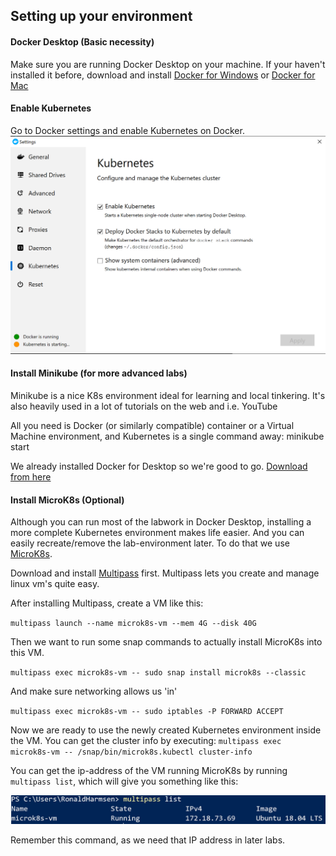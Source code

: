 ## Setting up your environment

#### Docker Desktop (Basic necessity)
Make sure you are running Docker Desktop on your machine.
If your haven't installed it before, download and install [Docker for Windows](https://docs.docker.com/docker-for-windows/install/) or [Docker for Mac](https://docs.docker.com/docker-for-mac/install)

#### Enable Kubernetes
Go to Docker settings and enable Kubernetes on Docker.
![enable-k8s](images/docker-enable-k8s.png)


#### Install Minikube (for more advanced labs)
Minikube is a nice K8s environment ideal for learning and local tinkering. It's also heavily used in a lot of tutorials on the web and i.e. YouTube

All you need is Docker (or similarly compatible) container or a Virtual Machine environment, and Kubernetes is a single command away: minikube start

We already installed Docker for Desktop so we're good to go.
[Download from here](https://minikube.sigs.k8s.io/docs/start/)

#### Install MicroK8s (Optional)
Although you can run most of the labwork in Docker Desktop, installing a more complete Kubernetes environment makes life easier. And you can easily recreate/remove the lab-environment later.
To do that we use [MicroK8s](https://microk8s.io).


Download and install [Multipass](https://github.com/CanonicalLtd/multipass/releases/) first. Multipass lets you create and manage linux vm's quite easy.

After installing Multipass, create a VM like this:

`
multipass launch --name microk8s-vm --mem 4G --disk 40G
`

Then we want to run some snap commands to actually install MicroK8s into this VM.

`
multipass exec microk8s-vm -- sudo snap install microk8s --classic
`

And make sure networking allows us 'in'

`
multipass exec microk8s-vm -- sudo iptables -P FORWARD ACCEPT
`

Now we are ready to use the newly created Kubernetes environment inside the VM.
You can get the cluster info by executing:
`
multipass exec microk8s-vm -- /snap/bin/microk8s.kubectl cluster-info
`

You can get the ip-address of the VM running MicroK8s by running
`multipass list`, 
which will give you something like this:

![](images/vm-ip.png)

Remember this command, as we need that IP address in later labs.